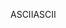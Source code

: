 <span data-ttu-id="6b874-101">ASCII</span><span class="sxs-lookup"><span data-stu-id="6b874-101">ASCII</span></span>